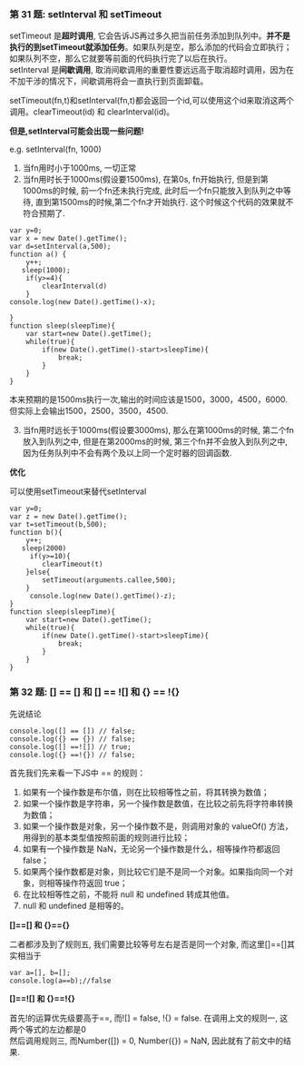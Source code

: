### 第 31 题: setInterval 和 setTimeout

setTimeout 是**超时调用**, 它会告诉JS再过多久把当前任务添加到队列中。**并不是执行的到setTimeout就添加任务**。如果队列是空，那么添加的代码会立即执行；如果队列不空，那么它就要等前面的代码执行完了以后在执行。<br/>
setInterval 是**间歇调用**, 取消间歇调用的重要性要远远高于取消超时调用，因为在不加干涉的情况下，间歇调用将会一直执行到页面卸载。<br/>

setTimeout(fn,t)和setInterval(fn,t)都会返回一个id,可以使用这个id来取消这两个调用。clearTimeout(id) 和 clearInterval(id)。<br/>


**但是,setInterval可能会出现一些问题!**

e.g. setInterval(fn, 1000)
1. 当fn用时小于1000ms, 一切正常
2. 当fn用时长于1000ms(假设要1500ms), 在第0s, fn开始执行, 但是到第1000ms的时候, 前一个fn还未执行完成, 此时后一个fn只能放入到队列之中等待, 直到第1500ms的时候,第二个fn才开始执行. 这个时候这个代码的效果就不符合预期了.
```
var y=0;
var x = new Date().getTime();
var d=setInterval(a,500);
function a() {
    y++;
   sleep(1000);
    if(y>=4){
        clearInterval(d)
    }
console.log(new Date().getTime()-x);

}
function sleep(sleepTime){
    var start=new Date().getTime();
    while(true){
        if(new Date().getTime()-start>sleepTime){
            break;    
        }
    }
}
```
   本来预期的是1500ms执行一次,输出的时间应该是1500，3000，4500，6000. 但实际上会输出1500，2500，3500，4500.
  
3. 当fn用时远长于1000ms(假设要3000ms), 那么在第1000ms的时候, 第二个fn放入到队列之中, 但是在第2000ms的时候, 第三个fn并不会放入到队列之中, 因为任务队列中不会有两个及以上同一个定时器的回调函数.


**优化**

可以使用setTimeout来替代setInterval
```
var y=0;
var z = new Date().getTime();
var t=setTimeout(b,500);
function b(){
    y++;
   sleep(2000)
     if(y>=10){
        clearTimeout(t)
    }else{
        setTimeout(arguments.callee,500);
    }
     console.log(new Date().getTime()-z);
}
function sleep(sleepTime){
    var start=new Date().getTime();
    while(true){
        if(new Date().getTime()-start>sleepTime){
            break;    
        }
    }
}
```



### 第 32 题: [] == [] 和 [] == ![] 和 {} == !{}

先说结论
```
console.log([] == []) // false;
console.log({} == {}) // false;
console.log([] ==![]) // true;
console.log({} ==!{}) // false;
```

首先我们先来看一下JS中 == 的规则：
1. 如果有一个操作数是布尔值，则在比较相等性之前，将其转换为数值；
2. 如果一个操作数是字符串，另一个操作数是数值，在比较之前先将字符串转换为数值；
3. 如果一个操作数是对象，另一个操作数不是，则调用对象的 valueOf() 方法，用得到的基本类型值按照前面的规则进行比较；
4. 如果有一个操作数是 NaN，无论另一个操作数是什么，相等操作符都返回 false；
5. 如果两个操作数都是对象，则比较它们是不是同一个对象。如果指向同一个对象，则相等操作符返回 true；
6. 在比较相等性之前，不能将 null 和 undefined 转成其他值。
7. null 和 undefined 是相等的。


**[]==[] 和 {}=={}**

二者都涉及到了规则五, 我们需要比较等号左右是否是同一个对象, 而这里[]==[]其实相当于
```
var a=[], b=[];
console.log(a==b);//false
```

**[]==![] 和 {}==!{}**

首先!的运算优先级要高于==, 而![] = false, !{} = false. 在调用上文的规则一, 这两个等式的左边都是0<br/>
然后调用规则三, 而Number([]) = 0, Number({}) = NaN, 因此就有了前文中的结果.